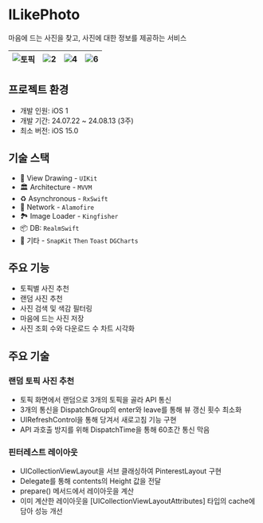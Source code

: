 # ILikePhoto
마음에 드는 사진을 찾고, 사진에 대한 정보를 제공하는 서비스

![토픽](https://github.com/user-attachments/assets/0d590353-5deb-4731-8c20-24586ef8874f) | ![2](https://github.com/user-attachments/assets/715b9bd6-8b85-43d4-afe7-d3bc00af7aff) | ![4](https://github.com/user-attachments/assets/ec493b8c-bb90-47a7-bc47-b6760e5b9faf) | ![6](https://github.com/user-attachments/assets/5601cef4-d36f-466c-aba2-79f474a81ddf)
---|---| ---| ---|

## 프로젝트 환경

- 개발 인원: iOS 1
- 개발 기간: 24.07.22 ~ 24.08.13 (3주)
- 최소 버전: iOS 15.0

## 기술 스택

- 🎨 View Drawing - `UIKit`  
- 🏛️ Architecture - `MVVM`  
- ♻️ Asynchronous - `RxSwift`  
- 📡 Network - `Alamofire`  
- 🏞️ Image Loader - `Kingfisher`  
- 📦 DB: `RealmSwift`  
- 🎸 기타 - `SnapKit` `Then` `Toast` `DGCharts`  

## 주요 기능
- 토픽별 사진 추천
- 랜덤 사진 추천
- 사진 검색 및 색감 필터링
- 마음에 드는 사진 저장
- 사진 조회 수와 다운로드 수 차트 시각화

## 주요 기술

### 랜덤 토픽 사진 추천
- 토픽 화면에서 랜덤으로 3개의 토픽을 골라 API 통신
- 3개의 통신을 DispatchGroup의 enter와 leave를 통해 뷰 갱신 횟수 최소화
- UIRefreshControl을 통해 당겨서 새로고침 기능 구현
- API 과호출 방지를 위해 DispatchTime을 통해 60초간 통신 막음

### 핀터레스트 레이아웃
- UICollectionViewLayout을 서브 클래싱하여 PinterestLayout 구현
- Delegate를 통해 contents의 Height 값을 전달
- prepare() 메서드에서 레이아웃을 계산
- 이미 계산한 레이아웃을 [UICollectionViewLayoutAttributes] 타입의 cache에 담아 성능 개선
